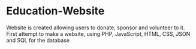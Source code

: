 # Education-Website
Website is created allowing users to donate, sponsor and volunteer to it. First attempt to make a website, using PHP, JavaScript, HTML, CSS, JSON and SQL for the database
